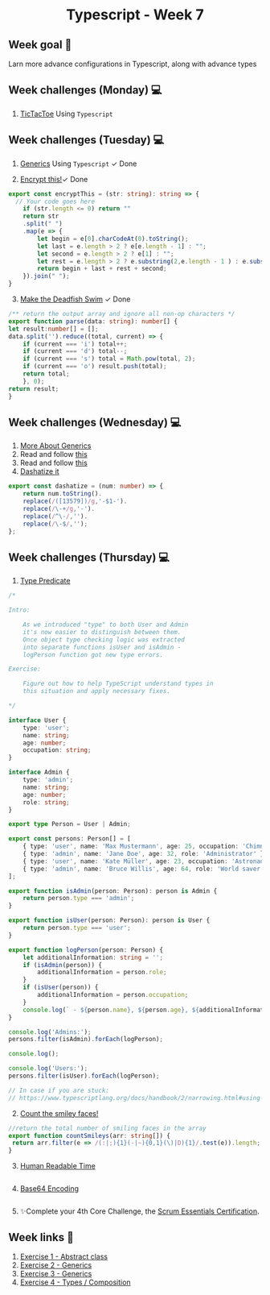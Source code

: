 <h1 align="center">Typescript - Week 7</h1>

## Week goal 🏁

<p>Larn more advance configurations in Typescript, along with advance types</p>

## Week challenges (Monday) 💻

1. [TicTacToe](https://github.com/corecodeio/bootcamp-from-scratch/blob/main/src/technologies/2022/week7/Exercices/E0/desc/ED0W7.md) Using `Typescript`

## Week challenges (Tuesday) 💻

1. [Generics](https://github.com/corecodeio/bootcamp-from-scratch/blob/main/src/technologies/2022/week7/Exercices/E1/desc/ED1W7.md) Using `Typescript`  <span>&#10003; Done</span>

2. [Encrypt this!](https://www.codewars.com/kata/5848565e273af816fb000449/train/typescript)<span>&#10003; Done</span>
```ts
export const encryptThis = (str: string): string => {
  // Your code goes here
    if (str.length <= 0) return ""
    return str
    .split(" ")
    .map(e => {
        let begin = e[0].charCodeAt(0).toString();
        let last = e.length > 2 ? e[e.length - 1] : "";
        let second = e.length > 2 ? e[1] : "";
        let rest = e.length > 2 ? e.substring(2,e.length - 1 ) : e.substring(1);
        return begin + last + rest + second; 
    }).join(" ");
}
```

3. [Make the Deadfish Swim](https://www.codewars.com/kata/51e0007c1f9378fa810002a9/train/typescript)  <span>&#10003; Done</span>
```ts
/** return the output array and ignore all non-op characters */
export function parse(data: string): number[] {
let result:number[] = [];
data.split('').reduce((total, current) => {
    if (current === 'i') total++;
    if (current === 'd') total--;
    if (current === 's') total = Math.pow(total, 2);
    if (current === 'o') result.push(total);
    return total;
    }, 0);
return result;
}
```

## Week challenges (Wednesday) 💻

1. [More About Generics](https://docs.microsoft.com/en-us/learn/modules/typescript-generics/)
2. Read and follow [this](https://learntypescript.dev/04/l5-union)
3. Read and follow [this](https://learntypescript.dev/04/l6-intersection)
4. [Dashatize it](https://www.codewars.com/kata/58223370aef9fc03fd000071/train/typescript)
```ts
export const dashatize = (num: number) => {
    return num.toString().
    replace(/([13579])/g,'-$1-').
    replace(/\-+/g,'-'). 
    replace(/^\-/,''). 
    replace(/\-$/,'');
};
```

## Week challenges (Thursday) 💻

1. [Type Predicate](https://typescript-exercises.github.io/#exercise=4)
```ts
/*

Intro:

    As we introduced "type" to both User and Admin
    it's now easier to distinguish between them.
    Once object type checking logic was extracted
    into separate functions isUser and isAdmin -
    logPerson function got new type errors.

Exercise:

    Figure out how to help TypeScript understand types in
    this situation and apply necessary fixes.

*/

interface User {
    type: 'user';
    name: string;
    age: number;
    occupation: string;
}

interface Admin {
    type: 'admin';
    name: string;
    age: number;
    role: string;
}

export type Person = User | Admin;

export const persons: Person[] = [
    { type: 'user', name: 'Max Mustermann', age: 25, occupation: 'Chimney sweep' },
    { type: 'admin', name: 'Jane Doe', age: 32, role: 'Administrator' },
    { type: 'user', name: 'Kate Müller', age: 23, occupation: 'Astronaut' },
    { type: 'admin', name: 'Bruce Willis', age: 64, role: 'World saver' }
];

export function isAdmin(person: Person): person is Admin {
    return person.type === 'admin';
}

export function isUser(person: Person): person is User {
    return person.type === 'user';
}

export function logPerson(person: Person) {
    let additionalInformation: string = '';
    if (isAdmin(person)) {
        additionalInformation = person.role;
    }
    if (isUser(person)) {
        additionalInformation = person.occupation;
    }
    console.log(` - ${person.name}, ${person.age}, ${additionalInformation}`);
}

console.log('Admins:');
persons.filter(isAdmin).forEach(logPerson);

console.log();

console.log('Users:');
persons.filter(isUser).forEach(logPerson);

// In case if you are stuck:
// https://www.typescriptlang.org/docs/handbook/2/narrowing.html#using-type-predicates
```
2. [Count the smiley faces!](https://www.codewars.com/kata/583203e6eb35d7980400002a/train/typescript)
```ts
//return the total number of smiling faces in the array
export function countSmileys(arr: string[]) {
 return arr.filter(e => /(:|;){1}(-|~){0,1}(\)|D){1}/.test(e)).length;
}
```

3. [Human Readable Time](https://www.codewars.com/kata/52685f7382004e774f0001f7)
```ts

```

4. [Base64 Encoding](https://www.codewars.com/kata/5270f22f862516c686000161)
```ts

```

5. ✨Complete your 4th Core Challenge, the [Scrum Essentials Certification](https://university.scrumnetwork.com/offers/C5fmudK2/checkout?coupon_code=ESSENTIALS2022).

## Week links 🔗

1. [Exercise 1 - Abstract class](https://github.com/corecodeio/FS0522_Typescript_01/tree/main/src/E0)
2. [Exercise 2 - Generics](https://github.com/corecodeio/FS0522_Typescript_01/tree/main/src/E1)
3. [Exercise 3 - Generics](https://github.com/corecodeio/FS0522_Typescript_01/tree/main/src/E2)
4. [Exercise 4 - Types / Composition](https://github.com/corecodeio/FS0522_Typescript_02)
